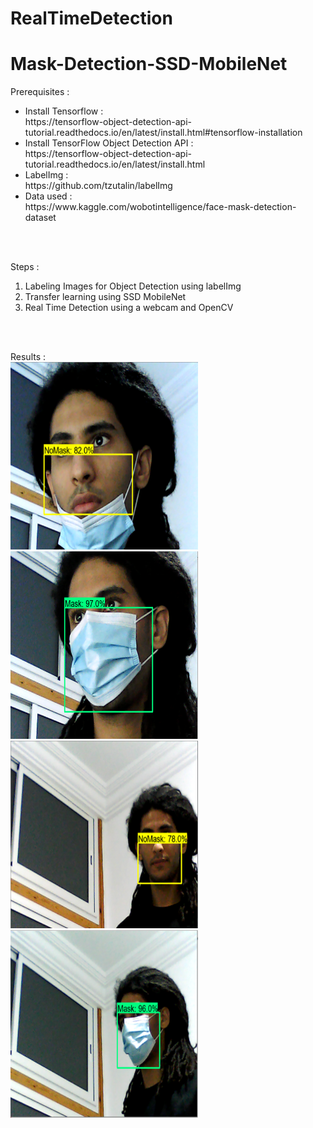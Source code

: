 # RealTimeDetection
##
<h1>Mask-Detection-SSD-MobileNet</h1>

Prerequisites :

<ul>
  <li>Install Tensorflow : </li>
  https://tensorflow-object-detection-api-tutorial.readthedocs.io/en/latest/install.html#tensorflow-installation
  <li>Install TensorFlow Object Detection API :</li>
  https://tensorflow-object-detection-api-tutorial.readthedocs.io/en/latest/install.html
  <li>LabelImg :</li>
   https://github.com/tzutalin/labelImg
  <li>Data used :</li>
  https://www.kaggle.com/wobotintelligence/face-mask-detection-dataset

</ul>
</br>
</br>

Steps :
<ol>
  <li>Labeling Images for Object Detection using labelImg </li>
  <li>Transfer learning using SSD MobileNet</li>
  <li>Real Time Detection using a webcam and OpenCV</li>
</ol>

</br>
</br>

Results :
</br>
<img src="/Tensorflow/workspace/images/results/detect6.png" width=300 height=300/>
<img src="/Tensorflow/workspace/images/results/detect5.png" width=300 height=300/>
</br>
<img src="/Tensorflow/workspace/images/results/detect2.png" width=300 height=300/>
<img src="/Tensorflow/workspace/images/results/detect1.png" width=300 height=300/>
